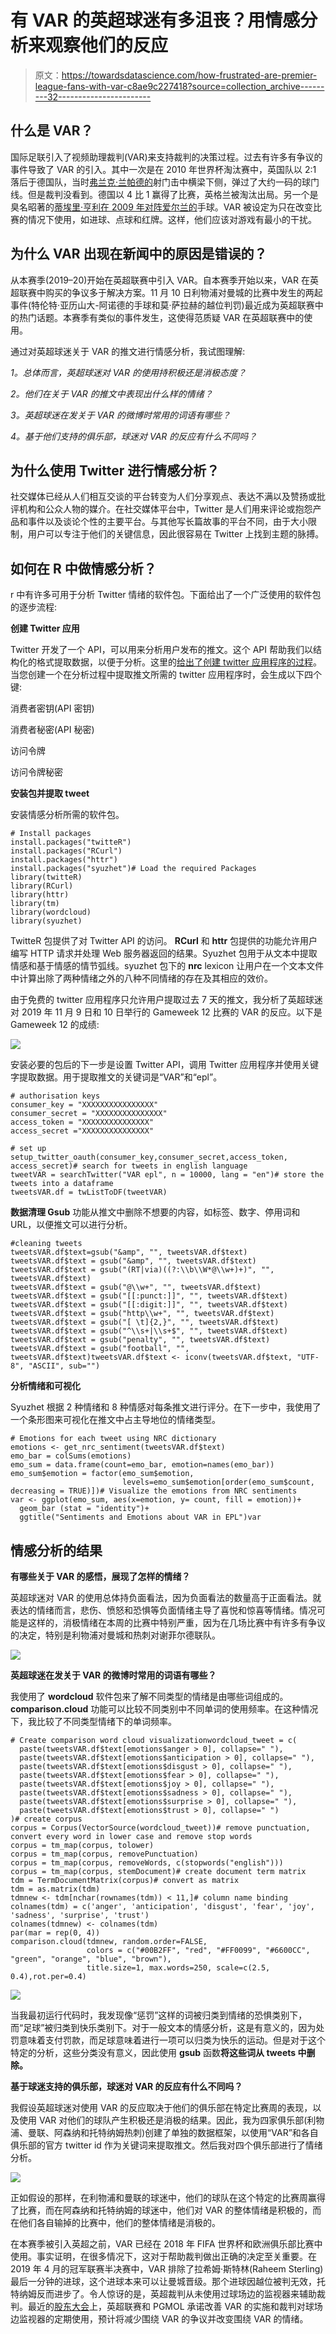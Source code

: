 # 有 VAR 的英超球迷有多沮丧？用情感分析来观察他们的反应

> 原文：<https://towardsdatascience.com/how-frustrated-are-premier-league-fans-with-var-c8ae9c227418?source=collection_archive---------32----------------------->

## **什么是 VAR？**

国际足联引入了视频助理裁判(VAR)来支持裁判的决策过程。过去有许多有争议的事件导致了 VAR 的引入。其中一次是在 2010 年世界杯淘汰赛中，英国队以 2:1 落后于德国队，当时[弗兰克·兰帕德的](https://www.theguardian.com/football/2010/jul/05/frank-lampard-england-germany)射门击中横梁下侧，弹过了大约一码的球门线。但是裁判没看到。德国以 4 比 1 赢得了比赛，英格兰被淘汰出局。另一个是臭名昭著的[蒂埃里·亨利在 2009 年对阵爱尔兰的](https://www.theguardian.com/football/2009/nov/19/thierry-henry-handball-football-worlcup)手球。VAR 被设定为只在改变比赛的情况下使用，如进球、点球和红牌。这样，他们应该对游戏有最小的干扰。

## **为什么 VAR 出现在新闻中的原因是错误的？**

从本赛季(2019–20)开始在英超联赛中引入 VAR。自本赛季开始以来，VAR 在英超联赛中购买的争议多于解决方案。11 月 10 日利物浦对曼城的比赛中发生的两起事件(特伦特·亚历山大-阿诺德的手球和莫·萨拉赫的越位判罚)最近成为英超联赛中的热门话题。本赛季有类似的事件发生，这使得范质疑 VAR 在英超联赛中的使用。

通过对英超球迷关于 VAR 的推文进行情感分析，我试图理解:

*1。总体而言，英超球迷对 VAR 的使用持积极还是消极态度？*

*2。他们在关于 VAR 的推文中表现出什么样的情绪？*

*3。英超球迷在发关于 VAR 的微博时常用的词语有哪些？*

*4。基于他们支持的俱乐部，球迷对 VAR 的反应有什么不同吗？*

## **为什么使用 Twitter 进行情感分析？**

社交媒体已经从人们相互交谈的平台转变为人们分享观点、表达不满以及赞扬或批评机构和公众人物的媒介。在社交媒体平台中，Twitter 是人们用来评论或抱怨产品和事件以及谈论个性的主要平台。与其他写长篇故事的平台不同，由于大小限制，用户可以专注于他们的关键信息，因此很容易在 Twitter 上找到主题的脉搏。

## **如何在 R 中做情感分析？**

r 中有许多可用于分析 Twitter 情绪的软件包。下面给出了一个广泛使用的软件包的逐步流程:

**创建 Twitter 应用**

Twitter 开发了一个 API，可以用来分析用户发布的推文。这个 API 帮助我们以结构化的格式提取数据，以便于分析。这里的[给出了创建 twitter 应用程序的过程](https://iag.me/socialmedia/how-to-create-a-twitter-app-in-8-easy-steps/)。当您创建一个在分析过程中提取推文所需的 twitter 应用程序时，会生成以下四个键:

消费者密钥(API 密钥)

消费者秘密(API 秘密)

访问令牌

访问令牌秘密

**安装包并提取 tweet**

安装情感分析所需的软件包。

```
# Install packages
install.packages("twitteR")
install.packages("RCurl")
install.packages("httr")
install.packages("syuzhet")# Load the required Packages
library(twitteR)
library(RCurl)
library(httr)
library(tm)
library(wordcloud)
library(syuzhet)
```

TwitteR 包提供了对 Twitter API 的访问。 **RCurl** 和 **httr** 包提供的功能允许用户编写 HTTP 请求并处理 Web 服务器返回的结果。Syuzhet 包用于从文本中提取情感和基于情感的情节弧线。syuzhet 包下的 **nrc** lexicon 让用户在一个文本文件中计算出除了两种情绪之外的八种不同情绪的存在及其相应的效价。

由于免费的 twitter 应用程序只允许用户提取过去 7 天的推文，我分析了英超球迷对 2019 年 11 月 9 日和 10 日举行的 Gameweek 12 比赛的 VAR 的反应。以下是 Gameweek 12 的成绩:

![](img/81635b579ca50355e4fbf3e7e96b6e6b.png)

安装必要的包后的下一步是设置 Twitter API，调用 Twitter 应用程序并使用关键字提取数据。用于提取推文的关键词是“VAR”和“epl”。

```
# authorisation keys
consumer_key = "XXXXXXXXXXXXXXXX" 
consumer_secret = "XXXXXXXXXXXXXXX" 
access_token = "XXXXXXXXXXXXXXX" 
access_secret ="XXXXXXXXXXXXXXX" 

# set up
setup_twitter_oauth(consumer_key,consumer_secret,access_token, access_secret)# search for tweets in english language
tweetVAR = searchTwitter("VAR epl", n = 10000, lang = "en")# store the tweets into a dataframe
tweetsVAR.df = twListToDF(tweetVAR)
```

**数据清理
Gsub** 功能从推文中删除不想要的内容，如标签、数字、停用词和 URL，以便推文可以进行分析。

```
#cleaning tweets
tweetsVAR.df$text=gsub("&amp", "", tweetsVAR.df$text)
tweetsVAR.df$text = gsub("&amp", "", tweetsVAR.df$text)
tweetsVAR.df$text = gsub("(RT|via)((?:\\b\\W*@\\w+)+)", "", tweetsVAR.df$text)
tweetsVAR.df$text = gsub("@\\w+", "", tweetsVAR.df$text)
tweetsVAR.df$text = gsub("[[:punct:]]", "", tweetsVAR.df$text)
tweetsVAR.df$text = gsub("[[:digit:]]", "", tweetsVAR.df$text)
tweetsVAR.df$text = gsub("http\\w+", "", tweetsVAR.df$text)
tweetsVAR.df$text = gsub("[ \t]{2,}", "", tweetsVAR.df$text)
tweetsVAR.df$text = gsub("^\\s+|\\s+$", "", tweetsVAR.df$text)
tweetsVAR.df$text = gsub("penalty", "", tweetsVAR.df$text)
tweetsVAR.df$text = gsub("football", "", tweetsVAR.df$text)tweetsVAR.df$text <- iconv(tweetsVAR.df$text, "UTF-8", "ASCII", sub="")
```

**分析情绪和可视化**

Syuzhet 根据 2 种情绪和 8 种情感对每条推文进行评分。在下一步中，我使用了一个条形图来可视化在推文中占主导地位的情绪类型。

```
# Emotions for each tweet using NRC dictionary
emotions <- get_nrc_sentiment(tweetsVAR.df$text)
emo_bar = colSums(emotions)
emo_sum = data.frame(count=emo_bar, emotion=names(emo_bar))
emo_sum$emotion = factor(emo_sum$emotion, 
                         levels=emo_sum$emotion[order(emo_sum$count, decreasing = TRUE)])# Visualize the emotions from NRC sentiments
var <- ggplot(emo_sum, aes(x=emotion, y= count, fill = emotion))+
  geom_bar (stat = "identity")+
  ggtitle("Sentiments and Emotions about VAR in EPL")var
```

## **情感分析的结果**

**有哪些关于 VAR 的感悟，展现了怎样的情绪？**

英超球迷对 VAR 的使用总体持负面看法，因为负面看法的数量高于正面看法。就表达的情绪而言，悲伤、愤怒和恐惧等负面情绪主导了喜悦和惊喜等情绪。情况可能是这样的，消极情绪在本周的比赛中特别严重，因为在几场比赛中有许多有争议的决定，特别是利物浦对曼城和热刺对谢菲尔德联队。

![](img/aba58d687c12d3c380524c715215a564.png)

**英超球迷在发关于 VAR 的微博时常用的词语有哪些？**

我使用了 **wordcloud** 软件包来了解不同类型的情绪是由哪些词组成的。 **comparison.cloud** 功能可以比较不同类别中不同单词的使用频率。在这种情况下，我比较了不同类型情绪下的单词频率。

```
# Create comparison word cloud visualizationwordcloud_tweet = c(
  paste(tweetsVAR.df$text[emotions$anger > 0], collapse=" "),
  paste(tweetsVAR.df$text[emotions$anticipation > 0], collapse=" "),
  paste(tweetsVAR.df$text[emotions$disgust > 0], collapse=" "),
  paste(tweetsVAR.df$text[emotions$fear > 0], collapse=" "),
  paste(tweetsVAR.df$text[emotions$joy > 0], collapse=" "),
  paste(tweetsVAR.df$text[emotions$sadness > 0], collapse=" "),
  paste(tweetsVAR.df$text[emotions$surprise > 0], collapse=" "),
  paste(tweetsVAR.df$text[emotions$trust > 0], collapse=" ")
)# create corpus
corpus = Corpus(VectorSource(wordcloud_tweet))# remove punctuation, convert every word in lower case and remove stop words
corpus = tm_map(corpus, tolower)
corpus = tm_map(corpus, removePunctuation)
corpus = tm_map(corpus, removeWords, c(stopwords("english")))
corpus = tm_map(corpus, stemDocument)# create document term matrix
tdm = TermDocumentMatrix(corpus)# convert as matrix
tdm = as.matrix(tdm)
tdmnew <- tdm[nchar(rownames(tdm)) < 11,]# column name binding
colnames(tdm) = c('anger', 'anticipation', 'disgust', 'fear', 'joy', 'sadness', 'surprise', 'trust')
colnames(tdmnew) <- colnames(tdm)
par(mar = rep(0, 4)) 
comparison.cloud(tdmnew, random.order=FALSE,
                 colors = c("#00B2FF", "red", "#FF0099", "#6600CC", "green", "orange", "blue", "brown"),
                 title.size=1, max.words=250, scale=c(2.5, 0.4),rot.per=0.4)
```

![](img/7baf8fe847207353e6f75da3a49bed06.png)

当我最初运行代码时，我发现像“惩罚”这样的词被归类到情绪的恐惧类别下，而“足球”被归类到快乐类别下。对于一般文本的情感分析，这是有意义的，因为处罚意味着支付罚款，而足球意味着进行一项可以归类为快乐的运动。但是对于这个特定的分析，这些分类没有意义，因此使用 **gsub** 函数**将这些词从 tweets 中删除。**

**基于球迷支持的俱乐部，球迷对 VAR 的反应有什么不同吗？**

我假设英超球迷对使用 VAR 的反应取决于他们的俱乐部在特定比赛周的表现，以及使用 VAR 对他们的球队产生积极还是消极的结果。因此，我为四家俱乐部(利物浦、曼联、阿森纳和托特纳姆热刺)创建了单独的数据框架，以使用“VAR”和各自俱乐部的官方 twitter id 作为关键词来提取推文。然后我对四个俱乐部进行了情绪分析。

![](img/2d26f0b19ca1ef78dd3d565a9db18a8d.png)

正如假设的那样，在利物浦和曼联的球迷中，他们的球队在这个特定的比赛周赢得了比赛，而在阿森纳和托特纳姆的球迷中，他们对 VAR 的整体情绪是积极的，而在他们各自输掉的比赛中，他们的整体情绪是消极的。

在本赛季被引入英超之前，VAR 已经在 2018 年 FIFA 世界杯和欧洲俱乐部比赛中使用。事实证明，在很多情况下，这对于帮助裁判做出正确的决定至关重要。在 2019 年 4 月的冠军联赛半决赛中，VAR 排除了拉希姆·斯特林(Raheem Sterling)最后一分钟的进球，这个进球本来可以让曼城晋级。那个进球因越位被判无效，托特纳姆反而进步了。令人惊讶的是，英超裁判从未使用过球场边的监视器来辅助裁判。最近的[股东大会](https://www.premierleague.com/news/1494932)上，英超联赛和 PGMOL 承诺改善 VAR 的实施和裁判对球场边监视器的定期使用，预计将减少围绕 VAR 的争议并改变围绕 VAR 的情绪。